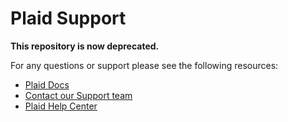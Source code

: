 # Plaid Support

**This repository is now deprecated.**

For any questions or support please see the following resources:
- [Plaid Docs][plaid-docs]
- [Contact our Support team][dashboard-support]
- [Plaid Help Center][help-center]


[plaid-docs]: https://plaid.com/docs/
[dashboard-support]: https://dashboard.plaid.com/support/new
[help-center]: https://support.plaid.com

